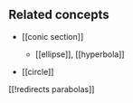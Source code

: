 

## Related concepts

* [[conic section]]

  * [[ellipse]], [[hyperbola]]

* [[circle]]

[[!redirects parabolas]]
